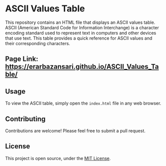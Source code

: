 # ASCII Values Table

This repository contains an HTML file that displays an ASCII values table. ASCII (American Standard Code for Information Interchange) is a character encoding standard used to represent text in computers and other devices that use text. This table provides a quick reference for ASCII values and their corresponding characters.

## Page Link: https://erarbazansari.github.io/ASCII_Values_Table/
## Usage

To view the ASCII table, simply open the `index.html` file in any web browser.

## Contributing

Contributions are welcome! Please feel free to submit a pull request.

## License

This project is open source, under the [MIT License](LICENSE).